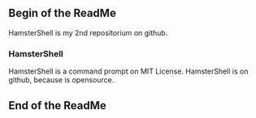 ## Begin of the ReadMe
HamsterShell is my 2nd repositorium on github.
### HamsterShell
HamsterShell is a command prompt on MIT License.
HamsterShell is on github, because is opensource.
## End of the ReadMe

